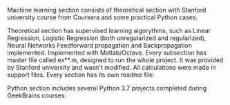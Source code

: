 Machine learning section consists of theoretical section with Stanford university course from Coursera and some practical Python cases. 

Theoretical section has supervised learning algorythms, such as Linear Regression, Logistic Regression (both unregularized and regularized), Neural Networks Feedforward propagation and Backpropagation  implemented. Implemented with Matlab/Octave.
Every subsection has master file called ex**.m, designed to run the whole project. It was provided by Stanford university and wasn't modified. All calculations were made in support files. Every section has its own readme file.

Python section includes several Python 3.7 projects completed during GeekBrains courses.
